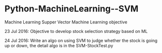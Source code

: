 # Python-MachineLearning--SVM
Machine Learning Supper Vector Machine Learning objective 

23 Jul 2016: Objective to develop stock selection strategy based on ML

24 Jul 2016: Write an algo on using SVM to judge whether the stock is going up or down, the detail algo is in the SVM-StockTest.py 
